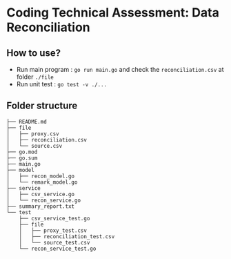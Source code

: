 # Coding Technical Assessment: Data Reconciliation

## How to use?
- Run main program  : `go run main.go` and check the `reconciliation.csv` at folder `./file`
- Run unit test     : `go test -v ./...`

## Folder structure
```.
├── README.md
├── file
│   ├── proxy.csv
│   ├── reconciliation.csv
│   └── source.csv
├── go.mod
├── go.sum
├── main.go
├── model
│   ├── recon_model.go
│   └── remark_model.go
├── service
│   ├── csv_service.go
│   └── recon_service.go
├── summary_report.txt
└── test
    ├── csv_service_test.go
    ├── file
    │   ├── proxy_test.csv
    │   ├── reconciliation_test.csv
    │   └── source_test.csv
    └── recon_service_test.go
```
